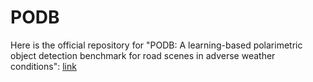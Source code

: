 # PODB
Here is the official repository for "PODB: A learning-based polarimetric object detection benchmark for road scenes in adverse weather conditions": [link](https://github.com/zhuz-bit/PODB/)
